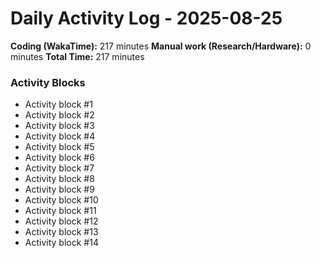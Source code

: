 # Daily Activity Log - 2025-08-25

**Coding (WakaTime):** 217 minutes
**Manual work (Research/Hardware):** 0 minutes
**Total Time:** 217 minutes

### Activity Blocks
- Activity block #1
- Activity block #2
- Activity block #3
- Activity block #4
- Activity block #5
- Activity block #6
- Activity block #7
- Activity block #8
- Activity block #9
- Activity block #10
- Activity block #11
- Activity block #12
- Activity block #13
- Activity block #14
